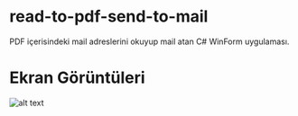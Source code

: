 # read-to-pdf-send-to-mail
PDF içerisindeki mail adreslerini okuyup mail atan C# WinForm uygulaması.
# Ekran Görüntüleri
![alt text](https://ibb.co/j3znKMW)

